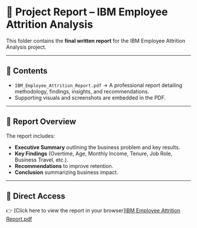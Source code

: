 # 📄 Project Report – IBM Employee Attrition Analysis

This folder contains the **final written report** for the IBM Employee Attrition Analysis project.  

---

## 📑 Contents
- `IBM_Employee_Attrition_Report.pdf` → A professional report detailing methodology, findings, insights, and recommendations.  
- Supporting visuals and screenshots are embedded in the PDF.  

---

## 📝 Report Overview
The report includes:  
- **Executive Summary** outlining the business problem and key results.  
- **Key Findings** (Overtime, Age, Monthly Income, Tenure, Job Role, Business Travel, etc.).  
- **Recommendations** to improve retention.  
- **Conclusion** summarizing business impact.  

---

## 🔗 Direct Access
👉 [Click here to view the report in your browser][IBM Employee Attrition Report.pdf](https://github.com/Ron-Draughon/IBM-Employee-Attrition-Analysis/blob/main/Report/IBM%20Employee%20Attrition%20Report.pdf)
